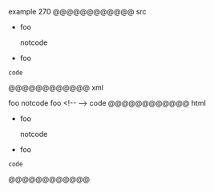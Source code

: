 example 270
@@@@@@@@@@@@ src
-   foo

    notcode

-   foo

<!-- -->

    code
@@@@@@@@@@@@ xml
<?xml version="1.0" encoding="UTF-8"?>
<!DOCTYPE document SYSTEM "CommonMark.dtd">
<document xmlns="http://commonmark.org/xml/1.0">
  <list type="bullet" tight="false">
    <item>
      <paragraph>
        <text>foo</text>
      </paragraph>
      <paragraph>
        <text>notcode</text>
      </paragraph>
    </item>
    <item>
      <paragraph>
        <text>foo</text>
      </paragraph>
    </item>
  </list>
  <html_block>&lt;!-- --&gt;
</html_block>
  <code_block>code
</code_block>
</document>
@@@@@@@@@@@@ html
<ul>
<li>
<p>foo</p>
<p>notcode</p>
</li>
<li>
<p>foo</p>
</li>
</ul>
<!-- -->
<pre><code>code
</code></pre>
@@@@@@@@@@@@

